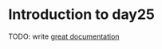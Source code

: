 # Introduction to day25

TODO: write [great documentation](http://jacobian.org/writing/what-to-write/)
